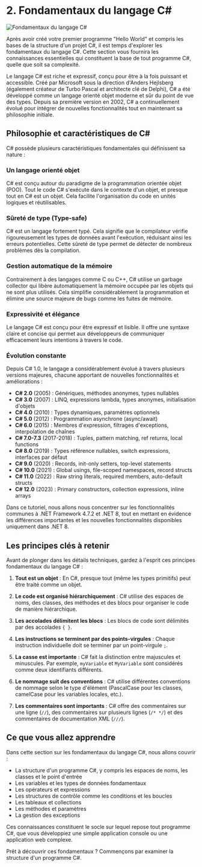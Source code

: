 # 2. Fondamentaux du langage C#

![Fondamentaux du langage C#](https://via.placeholder.com/600x150?text=Fondamentaux+du+langage+C%23)

Après avoir créé votre premier programme "Hello World" et compris les bases de la structure d'un projet C#, il est temps d'explorer les fondamentaux du langage C#. Cette section vous fournira les connaissances essentielles qui constituent la base de tout programme C#, quelle que soit sa complexité.

Le langage C# est riche et expressif, conçu pour être à la fois puissant et accessible. Créé par Microsoft sous la direction d'Anders Hejlsberg (également créateur de Turbo Pascal et architecte clé de Delphi), C# a été développé comme un langage orienté objet moderne et sûr du point de vue des types. Depuis sa première version en 2002, C# a continuellement évolué pour intégrer de nouvelles fonctionnalités tout en maintenant sa philosophie initiale.

## Philosophie et caractéristiques de C#

C# possède plusieurs caractéristiques fondamentales qui définissent sa nature :

### Un langage orienté objet

C# est conçu autour du paradigme de la programmation orientée objet (POO). Tout le code C# s'exécute dans le contexte d'un objet, et presque tout en C# est un objet. Cela facilite l'organisation du code en unités logiques et réutilisables.

### Sûreté de type (Type-safe)

C# est un langage fortement typé. Cela signifie que le compilateur vérifie rigoureusement les types de données avant l'exécution, réduisant ainsi les erreurs potentielles. Cette sûreté de type permet de détecter de nombreux problèmes dès la compilation.

### Gestion automatique de la mémoire

Contrairement à des langages comme C ou C++, C# utilise un garbage collector qui libère automatiquement la mémoire occupée par les objets qui ne sont plus utilisés. Cela simplifie considérablement la programmation et élimine une source majeure de bugs comme les fuites de mémoire.

### Expressivité et élégance

Le langage C# est conçu pour être expressif et lisible. Il offre une syntaxe claire et concise qui permet aux développeurs de communiquer efficacement leurs intentions à travers le code.

### Évolution constante

Depuis C# 1.0, le langage a considérablement évolué à travers plusieurs versions majeures, chacune apportant de nouvelles fonctionnalités et améliorations :

- **C# 2.0** (2005) : Génériques, méthodes anonymes, types nullables
- **C# 3.0** (2007) : LINQ, expressions lambda, types anonymes, initialisation d'objets
- **C# 4.0** (2010) : Types dynamiques, paramètres optionnels
- **C# 5.0** (2012) : Programmation asynchrone (async/await)
- **C# 6.0** (2015) : Membres d'expression, filtrages d'exceptions, interpolation de chaînes
- **C# 7.0-7.3** (2017-2018) : Tuples, pattern matching, ref returns, local functions
- **C# 8.0** (2019) : Types référence nullables, switch expressions, interfaces par défaut
- **C# 9.0** (2020) : Records, init-only setters, top-level statements
- **C# 10.0** (2021) : Global usings, file-scoped namespaces, record structs
- **C# 11.0** (2022) : Raw string literals, required members, auto-default structs
- **C# 12.0** (2023) : Primary constructors, collection expressions, inline arrays

Dans ce tutoriel, nous allons nous concentrer sur les fonctionnalités communes à .NET Framework 4.7.2 et .NET 8, tout en mettant en évidence les différences importantes et les nouvelles fonctionnalités disponibles uniquement dans .NET 8.

## Les principes clés à retenir

Avant de plonger dans les détails techniques, gardez à l'esprit ces principes fondamentaux du langage C# :

1. **Tout est un objet** : En C#, presque tout (même les types primitifs) peut être traité comme un objet.

2. **Le code est organisé hiérarchiquement** : C# utilise des espaces de noms, des classes, des méthodes et des blocs pour organiser le code de manière hiérarchique.

3. **Les accolades délimitent les blocs** : Les blocs de code sont délimités par des accolades `{ }`.

4. **Les instructions se terminent par des points-virgules** : Chaque instruction individuelle doit se terminer par un point-virgule `;`.

5. **La casse est importante** : C# fait la distinction entre majuscules et minuscules. Par exemple, `myVariable` et `MyVariable` sont considérés comme deux identifiants différents.

6. **Le nommage suit des conventions** : C# utilise différentes conventions de nommage selon le type d'élément (PascalCase pour les classes, camelCase pour les variables locales, etc.).

7. **Les commentaires sont importants** : C# offre des commentaires sur une ligne (`//`), des commentaires sur plusieurs lignes (`/* */`) et des commentaires de documentation XML (`///`).

## Ce que vous allez apprendre

Dans cette section sur les fondamentaux du langage C#, nous allons couvrir :

- La structure d'un programme C#, y compris les espaces de noms, les classes et le point d'entrée
- Les variables et les types de données fondamentaux
- Les opérateurs et expressions
- Les structures de contrôle comme les conditions et les boucles
- Les tableaux et collections
- Les méthodes et paramètres
- La gestion des exceptions

Ces connaissances constituent le socle sur lequel repose tout programme C#, que vous développiez une simple application console ou une application web complexe.

Prêt à découvrir ces fondamentaux ? Commençons par examiner la structure d'un programme C#.
